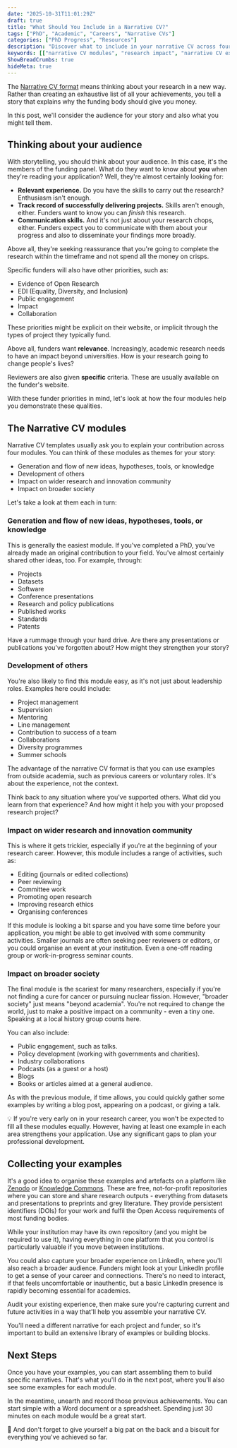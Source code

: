 ```yaml
---
date: "2025-10-31T11:01:29Z"
draft: true
title: "What Should You Include in a Narrative CV?"
tags: ["PhD", "Academic", "Careers", "Narrative CVs"]
categories: ["PhD Progress", "Resources"]
description: "Discover what to include in your narrative CV across four key modules. Practical guidance for UK researchers on showcasing impact beyond publications."
keywords: [["narrative CV modules", "research impact", "narrative CV examples", "R4RI modules", "academic CV writing", "research outputs", "public engagement", "development of others", "UK research funding", "Zenodo"]
ShowBreadCrumbs: true
hideMeta: true
---
```


The [Narrative CV format](../../what-is-a-narrative-cv/) means thinking about your research in a new way. Rather than creating an exhaustive list of all your achievements, you tell a story that explains why the funding body should give you money.

In this post, we'll consider the audience for your story and also what you might tell them.

## Thinking about your audience

With storytelling, you should think about your audience. In this case, it's the members of the funding panel. What do they want to know about **you** when they're reading your application? Well, they're almost certainly looking for:

- **Relevant experience.** Do you have the skills to carry out the research? Enthusiasm isn't enough.
- **Track record of successfully delivering projects.** Skills aren't enough, either. Funders want to know you can *finish* this research.
- **Communication skills.** And it's not just about your research chops, either. Funders expect you to communicate with them about your progress and also to disseminate your findings more broadly.

Above all, they're seeking reassurance that you're going to complete the research within the timeframe and not spend all the money on crisps.

Specific funders will also have other priorities, such as:

- Evidence of Open Research
- EDI (Equality, Diversity, and Inclusion)
- Public engagement
- Impact
- Collaboration

These priorities might be explicit on their website, or implicit through the types of project they typically fund.

Above all, funders want **relevance**. Increasingly, academic research needs to have an impact beyond universities. How is your research going to change people's lives?

Reviewers are also given **specific** criteria. These are usually available on the funder's website.

With these funder priorities in mind, let's look at how the four modules help you demonstrate these qualities.

## The Narrative CV modules

Narrative CV templates usually ask you to explain your contribution across four modules. You can think of these modules as themes for your story:

- Generation and flow of new ideas, hypotheses, tools, or knowledge
- Development of others
- Impact on wider research and innovation community 
- Impact on broader society

Let's take a look at them each in turn:

### Generation and flow of new ideas, hypotheses, tools, or knowledge

This is generally the easiest module. If you've completed a PhD, you've already made an original contribution to your field. You've almost certainly shared other ideas, too. For example, through:

- Projects
- Datasets
- Software
- Conference presentations
- Research and policy publications
- Published works
- Standards
- Patents

Have a rummage through your hard drive. Are there any presentations or publications you've forgotten about? How might they strengthen your story?

### Development of others

You're also likely to find this module easy, as it's not just about leadership roles. Examples here could include:

- Project management
- Supervision
- Mentoring
- Line management
- Contribution to success of a team
- Collaborations
- Diversity programmes
- Summer schools

The advantage of the narrative CV format is that you can use examples from outside academia, such as previous careers or voluntary roles. It's about the experience, not the context.

Think back to any situation where you've supported others. What did you learn from that experience? And how might it help you with your proposed research project?

### Impact on wider research and innovation community 

This is where it gets trickier, especially if you're at the beginning of your research career. However, this module includes a range of activities, such as:

- Editing (journals or edited collections)
- Peer reviewing
- Committee work
- Promoting open research
- Improving research ethics
- Organising conferences

If this module is looking a bit sparse and you have some time before your application, you might be able to get involved with some community activities. Smaller journals are often seeking peer reviewers or editors, or you could organise an event at your institution. Even a one-off reading group or work-in-progress seminar counts.

### Impact on broader society

The final module is the scariest for many researchers, especially if you're not finding a cure for cancer or pursuing nuclear fission. However, "broader society" just means "beyond academia". You're not required to change the world, just to make a positive impact on a community - even a tiny one. Speaking at a local history group counts here.

You can also include:

- Public engagement, such as talks.
- Policy development (working with governments and charities).
- Industry collaborations
- Podcasts (as a guest or a host)
- Blogs 
- Books or articles aimed at a general audience.

As with the previous module, if time allows, you could quickly gather some examples by writing a blog post, appearing on a podcast, or giving a talk.

💡 If you're very early on in your research career, you won't be expected to fill all these modules equally. However, having at least one example in each area strengthens your application. Use any significant gaps to plan your professional development.

## Collecting your examples

It's a good idea to organise these examples and artefacts on a platform like [Zenodo](https://zenodo.org) or [Knowledge Commons](https://hcommons.org). These are free, not-for-profit repositories where you can store and share research outputs - everything from datasets and presentations to preprints and grey literature. They provide persistent identifiers (DOIs) for your work and fulfil the Open Access requirements of most funding bodies. 

While your institution may have its own repository (and you might be required to use it), having everything in one platform that you control is particularly valuable if you move between institutions.

You could also capture your broader experience on LinkedIn, where you'll also reach a broader audience. Funders might look at your LinkedIn profile to get a sense of your career and connections. There's no need to interact, if that feels uncomfortable or inauthentic, but a basic LinkedIn presence is rapidly becoming essential for academics.

Audit your existing experience, then make sure you're capturing current and future activities in a way that'll help you assemble your narrative CV. 

You'll need a different narrative for each project and funder, so it's important to build an extensive library of examples or building blocks.

## Next Steps

Once you have your examples, you can start assembling them to build specific narratives. That's what you'll do in the next post, where you'll also see some examples for each module.

In the meantime, unearth and record those previous achievements. You can start simple with a Word document or a spreadsheet. Spending just 30 minutes on each module would be a great start.

🍪 And don't forget to give yourself a big pat on the back and a biscuit for everything you've achieved so far.